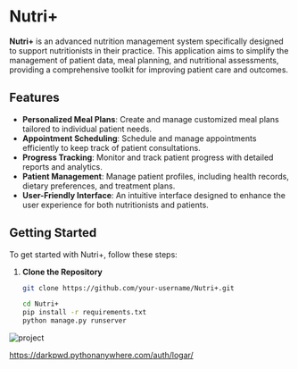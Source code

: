 # Nutri+

**Nutri+** is an advanced nutrition management system specifically designed to support nutritionists in their practice. This application aims to simplify the management of patient data, meal planning, and nutritional assessments, providing a comprehensive toolkit for improving patient care and outcomes.

## Features

- **Personalized Meal Plans**: Create and manage customized meal plans tailored to individual patient needs.
- **Appointment Scheduling**: Schedule and manage appointments efficiently to keep track of patient consultations.
- **Progress Tracking**: Monitor and track patient progress with detailed reports and analytics.
- **Patient Management**: Manage patient profiles, including health records, dietary preferences, and treatment plans.
- **User-Friendly Interface**: An intuitive interface designed to enhance the user experience for both nutritionists and patients.

## Getting Started

To get started with Nutri+, follow these steps:

1. **Clone the Repository**

   ```bash
   git clone https://github.com/your-username/Nutri+.git

   cd Nutri+
   pip install -r requirements.txt
   python manage.py runserver

![project](https://github.com/user-attachments/assets/b7a652ca-905c-4815-a941-19a87a3f7109)

https://darkpwd.pythonanywhere.com/auth/logar/
